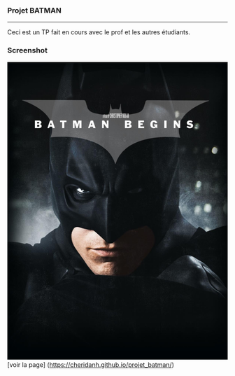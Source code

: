 ### Projet BATMAN
***
Ceci est un TP fait en cours avec le prof et les autres étudiants.
### Screenshot
![cover](./asset/batman.jpg)
[voir la page] (https://cheridanh.github.io/projet_batman/)
